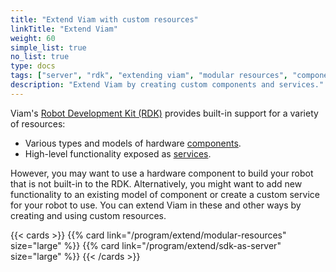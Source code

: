 ```yaml
---
title: "Extend Viam with custom resources"
linkTitle: "Extend Viam"
weight: 60
simple_list: true
no_list: true
type: docs
tags: ["server", "rdk", "extending viam", "modular resources", "components", "services"]
description: "Extend Viam by creating custom components and services."
---
```


Viam's [Robot Development Kit (RDK)](/internals/rdk/) provides built-in support for a variety of resources:

- Various types and models of hardware [components](/components).
- High-level functionality exposed as [services](/services).

However, you may want to use a hardware component to build your robot that is not built-in to the RDK.
Alternatively, you might want to add new functionality to an existing model of component or create a custom service for your robot to use.
You can extend Viam in these and other ways by creating and using custom resources.

{{< cards >}}
    {{% card link="/program/extend/modular-resources" size="large" %}}
    {{% card link="/program/extend/sdk-as-server" size="large" %}}
{{< /cards >}}
